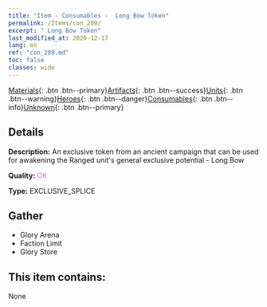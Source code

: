 ```yaml
---
title: "Item - Consumables -  Long Bow Token"
permalink: /Items/con_209/
excerpt: " Long Bow Token"
last_modified_at: 2020-12-17
lang: en
ref: "con_209.md"
toc: false
classes: wide
---
```

 [Materials](/Items/){: .btn .btn--primary}[Artifacts](/Items/Artifacts/){: .btn .btn--success}[Units](/Items/Units/){: .btn .btn--warning}[Heroes](/Items/Heroes/){: .btn .btn--danger}[Consumables](/Items/Consumables/){: .btn .btn--info}[Unknown](/Items/Unknown/){: .btn .btn--primary}

## Details
 **Description:** An exclusive token from an ancient campaign that can be used for awakening the Ranged unit's general exclusive potential - Long Bow

 **Quality:** <span style="color: #DA70D6">OK</span>

 **Type:** EXCLUSIVE_SPLICE

## Gather

*    Glory Arena 
*    Faction Limit 
*    Glory Store 

## This item contains:

  None

